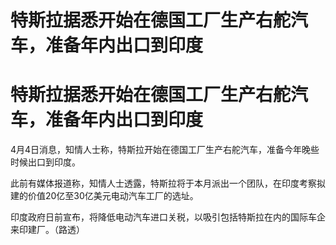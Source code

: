 # 特斯拉据悉开始在德国工厂生产右舵汽车，准备年内出口到印度

# 特斯拉据悉开始在德国工厂生产右舵汽车，准备年内出口到印度

4月4日消息，知情人士称，特斯拉开始在德国工厂生产右舵汽车，准备今年晚些时候出口到印度。

此前有媒体报道称，知情人士透露，特斯拉将于本月派出一个团队，在印度考察拟建的价值20亿至30亿美元电动汽车工厂的选址。

印度政府日前宣布，将降低电动汽车进口关税，以吸引包括特斯拉在内的国际车企来印建厂。（路透）

